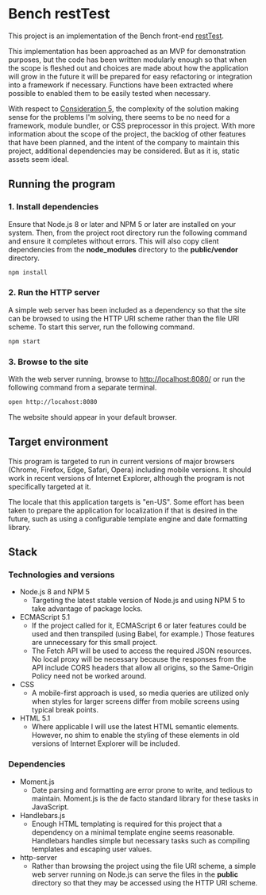 # Bench restTest

This project is an implementation of the Bench front-end [restTest](http://resttest.bench.co/front-end).

This implementation has been approached as an MVP for demonstration purposes, but the code has been written modularly
enough so that when the scope is fleshed out and choices are made about how the application will grow in the future it
will be prepared for easy refactoring or integration into a framework if necessary. Functions have been extracted where
possible to enabled them to be easily tested when necessary.

With respect to [Consideration 5](http://resttest.bench.co/front-end#additional), the complexity of the solution making 
sense for the problems I'm solving, there seems to be no need for a framework, module bundler, or CSS preprocessor in 
this project. With more information about the scope of the project, the backlog of other features that have been 
planned, and the intent of the company to maintain this project, additional dependencies may be considered. But as it 
is, static assets seem ideal.

## Running the program

### 1. Install dependencies

Ensure that Node.js 8 or later and NPM 5 or later are installed on your system. Then, from the project root directory
run the following command and ensure it completes without errors. This will also copy client dependencies from the
**node_modules** directory to the **public/vendor** directory.

```bash
npm install
```

### 2. Run the HTTP server

A simple web server has been included as a dependency so that the site can be browsed to using the HTTP URI scheme 
rather than the file URI scheme. To start this server, run the following command.

```bash
npm start
```

### 3. Browse to the site

With the web server running, browse to <http://localhost:8080/> or run the following command from a separate terminal.

```bash
open http://locahost:8080
```

The website should appear in your default browser.

## Target environment

This program is targeted to run in current versions of major browsers (Chrome, Firefox, Edge, Safari, Opera) including
mobile versions. It should work in recent versions of Internet Explorer, although the program is not specifically 
targeted at it.

The locale that this application targets is "en-US". Some effort has been taken to prepare the application for 
localization if that is desired in the future, such as using a configurable template engine and date formatting library.

## Stack

### Technologies and versions

- Node.js 8 and NPM 5
    - Targeting the latest stable version of Node.js and using NPM 5 to take advantage of package locks.
- ECMAScript 5.1 
    - If the project called for it, ECMAScript 6 or later features could be used and then transpiled (using Babel, for 
      example.) Those features are unnecessary for this small project.
    - The Fetch API will be used to access the required JSON resources. No local proxy will be necessary because the 
      responses from the API include CORS headers that allow all origins, so the Same-Origin Policy need not be worked 
      around.
- CSS
    - A mobile-first approach is used, so media queries are utilized only when styles for larger screens differ from
      mobile screens using typical break points.
- HTML 5.1
    - Where applicable I will use the latest HTML semantic elements. However, no shim to enable the styling of these 
      elements in old versions of Internet Explorer will be included.

### Dependencies

- Moment.js
    - Date parsing and formatting are error prone to write, and tedious to maintain. Moment.js is the de facto standard
      library for these tasks in JavaScript.
- Handlebars.js
    - Enough HTML templating is required for this project that a dependency on a minimal template engine seems 
      reasonable. Handlebars handles simple but necessary tasks such as compiling templates and escaping user values.
- http-server
    - Rather than browsing the project using the file URI scheme, a simple web server running on Node.js can serve the
      files in the **public** directory so that they may be accessed using the HTTP URI scheme.
